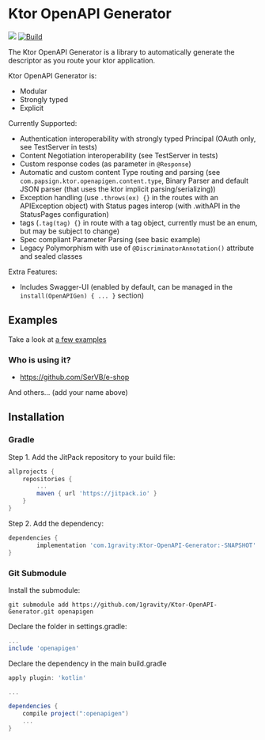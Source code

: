 # Ktor OpenAPI Generator
[![](https://jitpack.io/v/1gravity/Ktor-OpenAPI-Generator.svg)](https://jitpack.io/#1gravity/Ktor-OpenAPI-Generator)
[![Build](https://github.com/1gravity/Ktor-OpenAPI-Generator/workflows/Build/badge.svg)](https://github.com/1gravity/Ktor-OpenAPI-Generator/actions)

The Ktor OpenAPI Generator is a library to automatically generate the descriptor as you route your ktor application.

Ktor OpenAPI Generator is:
- Modular
- Strongly typed
- Explicit

Currently Supported:
- Authentication interoperability with strongly typed Principal (OAuth only, see TestServer in tests)
- Content Negotiation interoperability (see TestServer in tests)
- Custom response codes (as parameter in `@Response`)
- Automatic and custom content Type routing and parsing (see `com.papsign.ktor.openapigen.content.type`, Binary Parser and default JSON parser (that uses the ktor implicit parsing/serializing))
- Exception handling (use `.throws(ex) {}` in the routes with an APIException object) with Status pages interop (with .withAPI in the StatusPages configuration)
- tags (`.tag(tag) {}` in route with a tag object, currently must be an enum, but may be subject to change)
- Spec compliant Parameter Parsing (see basic example)
- Legacy Polymorphism with use of `@DiscriminatorAnnotation()` attribute and sealed classes 

Extra Features:
- Includes Swagger-UI (enabled by default, can be managed in the `install(OpenAPIGen) { ... }` section)

## Examples

Take a look at [a few examples](https://github.com/1gravity/Ktor-OpenAPI-Generator/wiki/A-few-examples)

### Who is using it?

* <https://github.com/SerVB/e-shop>

And others... (add your name above)

## Installation

### Gradle

Step 1. Add the JitPack repository to your build file:
```groovy
allprojects {
    repositories {
        ...
        maven { url 'https://jitpack.io' }
    }
}
```
Step 2. Add the dependency:
```groovy
dependencies {
        implementation 'com.1gravity:Ktor-OpenAPI-Generator:-SNAPSHOT'
}
```

### Git Submodule
Install the submodule:
```shell
git submodule add https://github.com/1gravity/Ktor-OpenAPI-Generator.git openapigen
```

Declare the folder in settings.gradle:
```groovy
...
include 'openapigen'
```
Declare the dependency in the main build.gradle
```groovy
apply plugin: 'kotlin'

...

dependencies {
    compile project(":openapigen")
    ...
}
```
